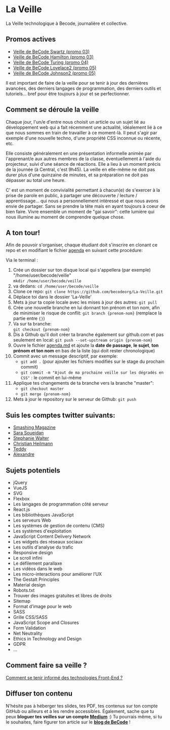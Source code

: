 # La Veille

La Veille technologique à Becode, journalière et collective.

## Promos actives

- [Veille de BeCode Swartz (promo 03)](Swartz3)
- [Veille de BeCode Hamilton (promo 03)](Hamilton3)
- [Veille de BeCode Turing (promo 04)](Turing4)
- [Veille de BeCode Lovelace2 (promo 05)](Lovelace2)
- [Veille de BeCode Johnson2 (promo 05)](Johnson2)


Il est important de faire de la veille pour se tenir à jour des dernières avancées, des derniers langages de programmation, des derniers outils et tutoriels... bref pour être toujours à jour et se perfectionner.  

## Comment se déroule la veille
Chaque jour, l'un/e d'entre nous choisit un article ou un sujet lié au développement web qui a fait récemment une actualité, idéalement lié à ce que nous sommes en train de travailler à ce moment-là. Il peut s'agir par exemple d'une nouvelle techno, d'une propriété CSS inconnue ou récente, etc.

Elle consiste généralement en une présentation informelle animée par l'apprenant/e aux autres membres de la classe, éventuellement à l'aide du projecteur, suivi d'une séance de réactions. Elle a lieu à un moment précis de la journée (à Central, c'est 9h45). La veille en elle-même ne doit pas durer plus d'une quinzaine de minutes, et sa préparation ne doit pas dépasser au total une heure. 

C' est un moment de convivialité permettant à chacun(e) de s'exercer à la prise de parole en public, à partager une découverte / lecture / apprentissage... qui nous a personnellement intéressé et que nous avons envie de partager. Sans se prendre la tête mais en ayant toujours à coeur de bien faire. Vivre ensemble un moment de "gai savoir": cette lumière qui nous illumine au moment de comprendre quelque chose.

## A ton tour!
Afin de pouvoir s'organiser, chaque étudiant doit s'inscrire en clonant ce repo et en modifiant le fichier [agenda](./agenda.md) en suivant cette procédure:

Via le terminal :  

1. Crée un dossier sur ton disque local qui s'appellera (par exemple) "/home/user/becode/veille"   
`mkdir /home/user/becode/veille`  
1. va dedans: `cd /home/user/becode/veille`
1. Clone ce repo:   `git clone https://github.com/becodeorg/La-Veille.git`
1. Déplace toi dans le dossier 'La-Veille'  
1. Mets à jour ta copie locale avec les mises à jour des autres:   `git pull`  
1. Crée une nouvelle branche en lui donnant ton prénom et ton nom, afin de minimiser le risque de conflit:    `git branch {prenom-nom}` (remplace la partie entre `{}`)
1. Va sur ta branche:  
 `git checkout {prenom-nom}`   
1. Dis à Github qu'il doit créer ta branche également sur github.com et pas seulement en local: 
 `git push --set-upstream origin {prenom-nom}`  
1. Ouvre le fichier [agenda.md](./agenda.md) et ajoute la **date de passage**, **le sujet**, **ton prénom et ton nom** en bas de la liste (qui doit rester chronologique)  
1. Commit avec un message descriptif, par exemple:  
   - `git add .` (pour ajouter les fichiers modifiés sur le stage du prochain commit)  
   - `git commit -m "Ajout de ma prochaine veille sur les dégradés en CSS"` : le commit en lui-même   
1. Applique tes changements de ta branche vers la branche "master":   
   - `git checkout master`  
   - `git merge {prenom-nom}`  
1. Mets à jour le repository sur le serveur de Github:  `git push`


## Suis les comptes twitter suivants:
- [Smashing Magazine](https://twitter.com/smashingmag)
- [Sara Soueidan](https://twitter.com/SaraSoueidan)
- [Stephanie Walter](https://twitter.com/WalterStephanie)
- [Christian Heilmann](https://twitter.com/codepo8)
- [Teddy](https://twitter.com/teddykishi)
- [Alexandre](https://twitter.com/pixeline)


## Sujets potentiels 

- jQuery
- VueJS
- SVG
- Flexbox
- Les langages de programmation côté serveur 
- React.js
- Les bibliothèques JavaScript 
- Les serveurs Web 
- Les systèmes de gestion de contenu (CMS) 
- Les systèmes d'exploitation 
- JavaScript Content Delivery Network 
- Les widgets des réseaux sociaux 
- Les outils d'analyse du trafic 
- Responsive design
- Le scroll infini
- Le défilement parallaxe 
- Les vidéos dans le web
- Les micro-interactions pour améliorer l’UX 
- The Gestalt Principles
- Material design
- Robots.txt
- Trouver des images gratuites et libres de droits
- Sitemap
- Format d’image pour le web
- SASS
- Grille CSS/SASS
- JavaScript Scope and Closures
- Form Validation 
- Net Neutrality
- Ethics in Technology and Design
- GDPR
- ...



## Comment faire sa veille ?

[Comment se tenir informé des technologies Front-End ?](https://uptodate.frontendrescue.org/fr/)

## Diffuser ton contenu

N'hésite pas à héberger tes slides, tes PDF, tes contenus sur ton compte GitHub ou ailleurs et à les rendre accessibles. Également, sache que tu peux **bloguer tes veilles sur un compte [Medium](https://medium.com)** :) Tu pourrais même, si tu le souhaites, faire figurer ton article sur le **[blog de BeCode](https://medium.com/becode)** !
